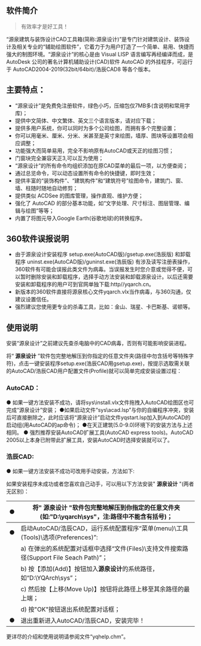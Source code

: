## 软件简介

> 有效率才是好工具！

“源泉建筑与装饰设计CAD工具箱(简称:源泉设计)”是专门针对建筑设计、装饰设计及相关专业的“辅助绘图软件”，它着力于为用户打造了一个简单、易用、快捷而强大的制图环境。“源泉设计”的核心是由 Visual LISP 语言编写再经编译而成，是 AutoDesk 公司的著名计算机辅助设计(CAD)软件 AutoCAD 的外挂程序，可运行于 AutoCAD2004-2019(32bit/64bit)/浩辰CAD8 等各个版本。

## 主要特点：

- “源泉设计”是免费免注册软件，绿色小巧，压缩包仅7MB多(含说明和常用字库)；
- 提供中文简体、中文繁体、英文三个语言版本，请对应下载；
- 提供多用户系统，你可以同时为多个公司绘图，而拥有多个完整设置；
- 你可以用毫米、厘米、分米、米甚至是英寸来绘图，墙厚、图块等设置项会相应调整；
- 功能强大而简单易用，完全不影响原有AutoCAD或天正的绘图习惯；
- 门窗块完全兼容天正3,可以互为使用；
- “源泉设计”的所有命令均组织添加在原CAD菜单的最后一项，以方便查阅；
- 通过总览命令，可以动态设置所有命令的快捷键，即时生效；
- 提供丰富的“装饰构件”、“建筑构件”和“建筑符号”绘图命令，建筑门、窗、墙、柱随时随地自动修剪；
- 提供类似 ACDSee 的图库管理，操作直观、维护方便；
- 强化了 AutoCAD 的部分基本功能，如“文字处理、尺寸标注、图层管理、编辑与绘图”等等；
- 内置了将图元导入Google Earth(谷歌地球)的转换程序。

## 360软件误报说明

- 由于源泉设计安装程序 setup.exe(AutoCAD版)/gsetup.exe(浩辰版) 和卸载程序 uninst.exe(AutoCAD版)/guninst.exe(浩辰版) 有涉及读写注册表操作，360软件有可能会误报此类文件为病毒。当误报发生时您介意或觉得不便，可以暂时删除安装和卸载程序，选择手动方法安装和卸载源泉设计。以后还需要安装和卸载程序的用户可到官网单独下载:http//yqarch.cn。
- 新版本的360软件直接将源泉核心文件yqarch.vlx当作病毒，与360沟通，仅建议设置信任。
- 强烈建议您使用更专业的杀毒工具，比如：金山、瑞星、卡巴斯基、诺顿等。

## 使用说明


安装“源泉设计”之前建议先查杀电脑中的CAD病毒，否则有可能影响安装进程。

将“ **源泉设计** ”软件包完整地解压到你指定的任意文件夹(路径中勿含括号等特殊字符)，点击一键安装程序setup.exe(浩辰CAD用gsetup.exe)，按提示选取需关联的AutoCAD/浩辰CAD用户配置文件(Profile)就可以简单完成安装设置过程：

### AutoCAD：

● 如果一键方法安装不成功，请将sys\install.vlx文件拖拽入AutoCAD绘图区也可完成“源泉设计”安装；
●如果启动文件“sys\acad.lsp”与你的自编程序冲突，安装后可直接删除之，此时应该将“源泉设计”启动文件yqstart.lsp加入到AutoCAD的启动组(用AutoCAD的ap命令)；
●在天正建筑(5.0-9.0)环境下的安装方法与上述相同。
● 强烈推荐安装AutoCAD扩展工具(AutoCAD express tools)。AutoCAD 2005以上本身已附带此扩展工具，安装AutoCAD时选择安装就可以了。

### 浩辰CAD:

● 如果一键方法安装不成功可改用手动安装，方法如下:


如果安装程序未成功或者您喜欢自己动手，可以用以下方法安装" **源泉设计** "(两者无区别)：

| ● | 将" **源泉设计** "软件包完整地解压到你指定的任意文件夹(如:"D:\yqarch\sys"，注:路径中不能含有括号)； |
| ---: | ----------------------------------------------------------------------------------------------------------- |
| ● | 启动AutoCAD/浩辰CAD，运行系统配置程序“菜单(menu)\工具(Tools)\选项(Preferences)”:                        |
|    | a) 在弹出的系统配置对话框中选择“文件(Files)\支持文件搜索路径(Support File Seach Path)”；                |
|    | b) 按【添加(Add)】按钮加入**源泉设计**的系统路径，如“D:\YQArch\sys”；                             |
|    | c) 然后按【上移(Move Up)】按钮将此路径上移至其余路径的最上端；                                            |
|    | d) 按"OK"按钮退出系统配置对话框；                                                                         |
| ● | 退出重新进入AutoCAD/浩辰CAD，安装完毕！                                                                   |

更详尽的介绍和使用说明请参阅文件“yqhelp.chm”。

